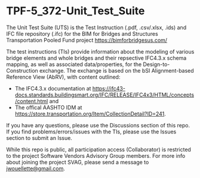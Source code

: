 # TPF-5_372-Unit_Test_Suite
The Unit Test Suite (UTS) is the Test Instruction (.pdf, .csv/.xlsx, .ids) and IFC file repository (.ifc) for the BIM for Bridges and Structures Transportation Pooled Fund project https://bimforbridgesus.com/

The test instructions (TIs) provide information about the modeling of various bridge elements and whole bridges and their repsective IFC4.3.x schema mapping, as well as associated data/properties, for the Design-to-Construction exchange. The exchange is based on the bSI Alignment-based Reference View (AbRV), with content outlined:
- The IFC4.3.x documentation at https://ifc43-docs.standards.buildingsmart.org/IFC/RELEASE/IFC4x3/HTML/concepts/content.html and
- The offical AASHTO IDM at https://store.transportation.org/Item/CollectionDetail?ID=241.

If you have any questions, please use the Discussions section of this repo. If you find problems/errors/issues with the TIs, please use the Issues section to submit an Issue.

While this repo is public, all participation access (Collaborator) is restricted to the project Software Vendors Advisory Group members. For more info about joining the project SVAG, please send a message to jwouellette@gmail.com.
